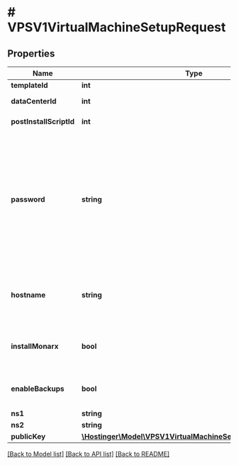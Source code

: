 # # VPSV1VirtualMachineSetupRequest

## Properties

Name | Type | Description | Notes
------------ | ------------- | ------------- | -------------
**templateId** | **int** | Template ID |
**dataCenterId** | **int** | Data center ID |
**postInstallScriptId** | **int** | Post-install script ID | [optional]
**password** | **string** | Password for the virtual machine. If not provided, random password will be generated. Password will not be shown in the response. | [optional]
**hostname** | **string** | Override default hostname of the virtual machine | [optional]
**installMonarx** | **bool** | Install Monarx malware scanner (if supported) | [optional] [default to false]
**enableBackups** | **bool** | Enable weekly backup schedule | [optional] [default to true]
**ns1** | **string** |  | [optional]
**ns2** | **string** |  | [optional]
**publicKey** | [**\Hostinger\Model\VPSV1VirtualMachineSetupRequestPublicKey**](VPSV1VirtualMachineSetupRequestPublicKey.md) |  | [optional]

[[Back to Model list]](../../README.md#models) [[Back to API list]](../../README.md#endpoints) [[Back to README]](../../README.md)
